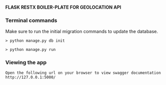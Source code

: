 #### FLASK RESTX BOILER-PLATE FOR GEOLOCATION API

### Terminal commands

Make sure to run the initial migration commands to update the database.
    
    > python manage.py db init

    > python manage.py run


### Viewing the app ###

    Open the following url on your browser to view swagger documentation
    http://127.0.0.1:5000/



